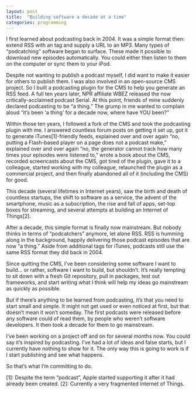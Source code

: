```yaml
---
layout: post
title:  "Building software a decade at a time"
categories: programming
---
```


I first learned about podcasting back in 2004. It was a simple format then: extend RSS with an <enclosure> tag and supply a URL to an MP3. Many types of “podcatching” software began to surface. These made it possible to download new episodes automatically. You could either then listen to them on the computer or sync them to your iPod.

Despite not wanting to publish a podcast myself, I did want to make it easier for others to publish them. I was also involved in an open-source CMS project. So I built a podcasting plugin for the CMS to help you generate an RSS feed.
A full ten years later, NPR affiliate WBEZ released the now critically-acclaimed podcast Serial. At this point, friends of mine suddenly declared podcasting to be “a thing.” The grump in me wanted to complain aloud “it’s been ‘a thing’ for a decade now, where have YOU been?”

Within those ten years, I followed a fork of the CMS and took the podcasting plugin with me. I answered countless forum posts on getting it set up, got it to generate iTunes[1]-friendly feeds, explained over and over again “no, putting a Flash-based player on a page does not a podcast make,” explained over and over again “no, the generator cannot track how many times your episodes were listened to,” wrote a book about the CMS, recorded screencasts about the CMS, got tired of the plugin, gave it to a colleague, started working with my colleague, relaunched the plugin as a commercial project, and then finally abandoned all of it (including the CMS) for good.

This decade (several lifetimes in Internet years), saw the birth and death of countless startups, the shift to software as a service, the advent of the smartphone, music as a subscription, the rise and fall of apps, set-top boxes for streaming, and several attempts at building an Internet of Things[2].

After a decade, this simple format is finally now mainstream. But nobody thinks in terms of “podcatchers” anymore, let alone RSS. RSS is humming along in the background, happily delivering those podcast episodes that are now “a thing.” Aside from additional tags for iTunes, podcasts still use the same RSS format they did back in 2004.

Since quitting the CMS, I’ve been considering some software I want to build… or rather, software I want to build, but shouldn’t. It’s really tempting to sit down with a fresh Git repository, pull in packages, test out frameworks, and start writing what I think will help my ideas go mainstream as quickly as possible.

But if there’s anything to be learned from podcasting, it’s that you need to start small and simple. It might not get used or even noticed at first, but that doesn’t mean it won’t someday. The first podcasts were released before any software could of read them, by people who weren’t software developers. It then took a decade for them to go mainstream.

I’ve been working on a project off and on for several months now. You could say it’s inspired by podcasting. I’ve had a lot of ideas and false starts, but I currently have nothing to show for it. The only way this is going to work is if I start publishing and see what happens.

So that’s what I’m committing to do.

[1]: Despite the term “podcast”, Apple started supporting it after it had already been created.
[2]: Currently a very fragmented Internet of Things.
